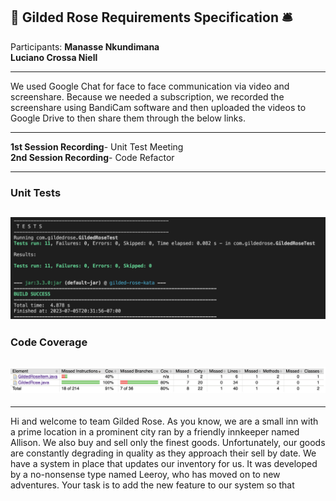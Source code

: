 ## 🌹 Gilded Rose Requirements Specification 🛎

Participants:
**Manasse Nkundimana**  
**Luciano Crossa Niell**

---

We used Google Chat for face to face communication via video and screenshare. Because we needed a subscription, we recorded the screenshare using BandiCam software and then uploaded the videos to Google Drive to then share them through the below links.

---

**1st Session Recording**- Unit Test Meeting  
**2nd Session Recording**- Code Refactor

---

### Unit Tests

## ![Image](test-results.png)

### Code Coverage

## ![Image](code-coverage.png)

---

Hi and welcome to team Gilded Rose. As you know, we are a small inn with a prime location in a
prominent city ran by a friendly innkeeper named Allison. We also buy and sell only the finest goods.
Unfortunately, our goods are constantly degrading in quality as they approach their sell by date. We
have a system in place that updates our inventory for us. It was developed by a no-nonsense type named
Leeroy, who has moved on to new adventures. Your task is to add the new feature to our system so that
